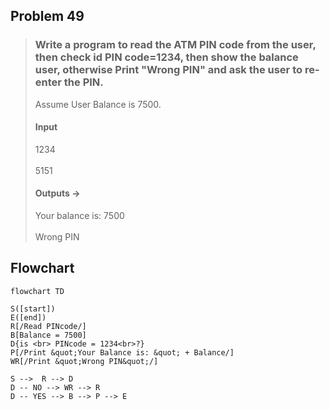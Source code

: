 ## Problem 49

>### Write a program to read the ATM PIN code from the user, then check id PIN code=1234, then show the balance user, otherwise Print "Wrong PIN" and ask the user to re-enter the PIN.
> Assume User Balance is 7500.
> #### Input
> 1234 <br>
> <br>
> 5151 <br>
> #### Outputs ->
>Your balance is: 7500 <br>
> <br>
>Wrong PIN

## Flowchart
```mermaid 
flowchart TD

S([start])
E([end])
R[/Read PINcode/]
B[Balance = 7500]
D{is <br> PINcode = 1234<br>?}
P[/Print &quot;Your Balance is: &quot; + Balance/]
WR[/Print &quot;Wrong PIN&quot;/]

S -->  R --> D
D -- NO --> WR --> R
D -- YES --> B --> P --> E



```
